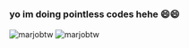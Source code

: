 ### yo im doing pointless codes hehe 😄😄

<img align="center" src="https://github-readme-stats.vercel.app/api?username=marjobtw&show_icons=true&include_all_commits=true&theme=synthwave" alt="marjobtw" /> <img align="center" src="https://github-readme-stats.vercel.app/api/top-langs/?username=marjobtw&layout=compact&theme=synthwave" alt="marjobtw" />
